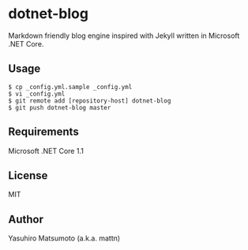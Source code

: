 # dotnet-blog

Markdown friendly blog engine inspired with Jekyll written in Microsoft .NET Core.

## Usage

```
$ cp _config.yml.sample _config.yml
$ vi _config.yml
$ git remote add [repository-host] dotnet-blog
$ git push dotnet-blog master
```

## Requirements

Microsoft .NET Core 1.1

## License

MIT

## Author

Yasuhiro Matsumoto (a.k.a. mattn)
